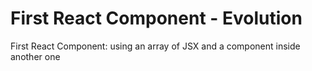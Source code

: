# First React Component - Evolution
First React Component: using an array of JSX and a component inside another one
